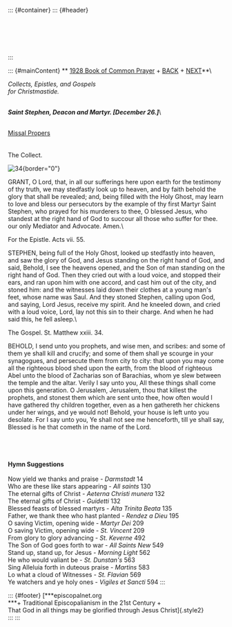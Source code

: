 ::: {#container}
::: {#header}
#  
:::

::: {#mainContent}
** [1928 Book of Common Prayer](../index.html) +
[BACK](christmas.html) + [NEXT](stjohn.html)**\

*Collects, Epistles, and Gospels\
for Christmastide.*

*\
**Saint Stephen, Deacon and Martyr. \[December 26.\]***\

[](../readings/ChristmasHolyInnocents.html#anchor1318705)\
[Missal Propers](Missal/Dec26.html)
[](http://www.episcopalnet.org/DBS/DOR.html#anchor1129459)\
\
\
The Collect.

![34](http://stats.superstats.com/b/ss/DAVIDMCMANNES/1){border="0"}

GRANT, O Lord, that, in all our sufferings here upon earth for the
testimony of thy truth, we may stedfastly look up to heaven, and by
faith behold the glory that shall be revealed; and, being filled with
the Holy Ghost, may learn to love and bless our persecutors by the
example of thy first Martyr Saint Stephen, who prayed for his murderers
to thee, O blessed Jesus, who standest at the right hand of God to
succour all those who suffer for thee. our only Mediator and Advocate.
Amen.\

For the Epistle. Acts vii. 55.

STEPHEN, being full of the Holy Ghost, looked up stedfastly into heaven,
and saw the glory of God, and Jesus standing on the right hand of God,
and said, Behold, I see the heavens opened, and the Son of man standing
on the right hand of God. Then they cried out with a loud voice, and
stopped their ears, and ran upon him with one accord, and cast him out
of the city, and stoned him: and the witnesses laid down their clothes
at a young man\'s feet, whose name was Saul. And they stoned Stephen,
calling upon God, and saying, Lord Jesus, receive my spirit. And he
kneeled down, and cried with a loud voice, Lord, lay not this sin to
their charge. And when he had said this, he fell asleep.\

The Gospel. St. Matthew xxiii. 34.

BEHOLD, I send unto you prophets, and wise men, and scribes: and some of
them ye shall kill and crucify; and some of them shall ye scourge in
your synagogues, and persecute them from city to city: that upon you may
come all the righteous blood shed upon the earth, from the blood of
righteous Abel unto the blood of Zacharias son of Barachias, whom ye
slew between the temple and the altar. Verily I say unto you, All these
things shall come upon this generation. O Jerusalem, Jerusalem, thou
that killest the prophets, and stonest them which are sent unto thee,
how often would I have gathered thy children together, even as a hen
gathereth her chickens under her wings, and ye would not! Behold, your
house is left unto you desolate. For I say unto you, Ye shall not see me
henceforth, till ye shall say, Blessed is he that cometh in the name of
the Lord.

######  

**Hymn Suggestions**\
\
Now yield we thanks and praise - *Darmstadt* 14\
Who are these like stars appearing - *All saints* 130\
The eternal gifts of Christ *- Aeterna Christi munera* 132\
The eternal gifts of Christ - *Guidetti* 132\
Blessed feasts of blessed martyrs - *Alta Trinita Beata* 135\
Father, we thank thee who hast planted - *Rendez a Dieu* 195\
O saving Victim, opening wide - *Martyr Dei* 209\
O saving Victim, opening wide - *St. Vincent* 209\
From glory to glory advancing - *St.* *Keverne* 492\
The Son of God goes forth to war - *All Saints New* 549\
Stand up, stand up, for Jesus - *Morning Light* 562\
He who would valiant be - *St.* *Dunstan\'s* 563\
Sing Alleluia forth in duteous praise - *Martins* 583\
Lo what a cloud of Witnesses - *St. Flavian* 569\
Ye watchers and ye holy ones - *Vigiles et Sancti* 594
:::

::: {#footer}
[***episcopalnet.org\
***+ Traditional Episcopalianism in the 21st Century +\
That God in all things may be glorified through Jesus Christ]{.style2}\
:::
:::
